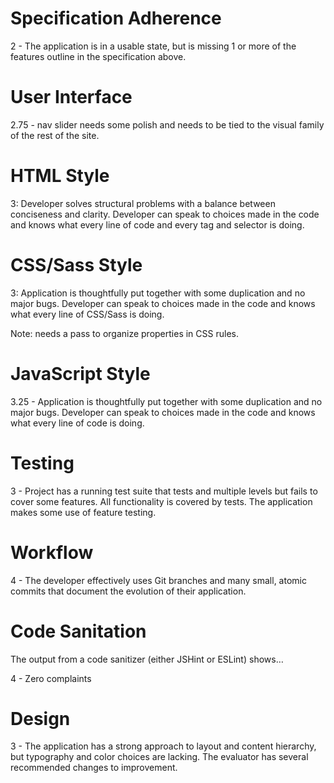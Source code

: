 # Specification Adherence

<!-- 4 - The application meets all of the requirements listed above and implements one or more of the extensions.

3 - The application consists of one page with all of the major functionality being provided by jQuery. No approach was taken that is counter to the spirit of the project and its learning goals. There are no features missing from above that make the application feel incomplete or hard to use. -->

2 - The application is in a usable state, but is missing
1 or more of the features outline in the specification above.
# User Interface

2.75 - nav slider needs some polish and needs to be tied to the visual family of the rest of the site.

<!-- 3 - The application has many strong pages/interactions, but a few holes in lesser-used functionality.
2 - The application shows effort in the interface, but the result is not effective. The evaluator has some difficulty using the application when reviewing the features in the user stories. -->

# HTML Style

3: Developer solves structural problems with a balance between conciseness and clarity. Developer can speak to choices made in the code and knows what every line of code and every tag and selector is doing.

# CSS/Sass Style

3: Application is thoughtfully put together with some duplication and no major bugs. Developer can speak to choices made in the code and knows what every line of CSS/Sass is doing.

Note: needs a pass to organize properties in CSS rules.

# JavaScript Style

3.25 - Application is thoughtfully put together with some duplication and no major bugs. Developer can speak to choices made in the code and knows what every line of code is doing.



# Testing

3 - Project has a running test suite that tests and multiple levels but fails to cover some features. All functionality is covered by tests. The application makes some use of feature testing.


# Workflow

4 - The developer effectively uses Git branches and many small, atomic commits that document the evolution of their application.

# Code Sanitation

The output from a code sanitizer (either JSHint or ESLint) shows…

4 - Zero complaints


# Design

3 - The application has a strong approach to layout and content hierarchy, but typography and color choices are lacking. The evaluator has several recommended changes to improvement.
